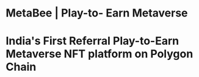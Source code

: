 #  MetaBee | Play-to- Earn Metaverse
# India's First Referral Play-to-Earn Metaverse NFT platform on Polygon Chain

  
